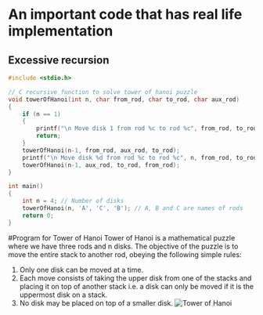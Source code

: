 # An important code that has real life implementation
## Excessive recursion
```c
#include <stdio.h> 

// C recursive function to solve tower of hanoi puzzle 
void towerOfHanoi(int n, char from_rod, char to_rod, char aux_rod) 
{ 
	if (n == 1) 
	{ 
		printf("\n Move disk 1 from rod %c to rod %c", from_rod, to_rod); 
		return; 
	} 
	towerOfHanoi(n-1, from_rod, aux_rod, to_rod); 
	printf("\n Move disk %d from rod %c to rod %c", n, from_rod, to_rod); 
	towerOfHanoi(n-1, aux_rod, to_rod, from_rod); 
} 

int main() 
{ 
	int n = 4; // Number of disks 
	towerOfHanoi(n, 'A', 'C', 'B'); // A, B and C are names of rods 
	return 0; 
} 
```
#Program for Tower of Hanoi
Tower of Hanoi is a mathematical puzzle where we have three rods and n disks. The objective of the puzzle is to move the entire stack to another rod, obeying the following simple rules:
1) Only one disk can be moved at a time.
2) Each move consists of taking the upper disk from one of the stacks and placing it on top of another stack i.e. a disk can only be moved if it is the uppermost disk on a stack.
3) No disk may be placed on top of a smaller disk.
![Tower of Hanoi](https://upload.wikimedia.org/wikipedia/commons/thumb/7/7f/UniversumUNAM34.JPG/1280px-UniversumUNAM34.JPG)
